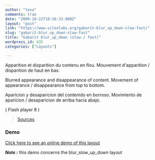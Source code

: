 ```yaml
---
author: "lexa"
comments: true
date: "2009-10-22T10:16:33.000Z"
layout: "post"
link: "https://www.silexlabs.org/gabarit-blur_up_down-slow-fast/"
slug: "gabarit-blur_up_down-slow-fast"
title: "Gabarit blur_up_down (slow / fast)"
wordpress_id: 435
categories: ["Layouts"]

---
```

Apparition et disparition du contenu en flou.
Mouvement d'apparition / disparition de haut en bas.

Blurred appearance and disappearance of content.
Movement of appearance / disappearance from top to bottom.

Aparicion y desaparicion del contenido en borroso.
Movimiento de aparicion / desaparicion de arriba hacia abajo.

( Flash player 8 )

> [Sources](http://www.pascaldesign.fr/down/layouts/blur_up_down.zip)


### Demo


[Click here to see an online demo of this layout](https://www.silexlabs.org/silex_server/?/layout.demo5#/start/page.2)

_**Note :**_ this demo concerns the blur_slow_up_down layout

